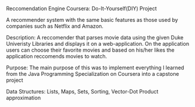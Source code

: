

Reccomendation Engine
Coursera: Do-It-Yourself(DIY) Project

A recommender system with the same basic features as those used by companies such as Netflix and Amazon.

Description: A reccomender that parses movie data using the given Duke Univeristy Libraries and displays it on a web-application. 
              On the application users can choose their favorite movies and based on his/her likes the application reccomends movies to watch.
 
Purpose: The main purpose of this was to implement everything I learned from the Java Programming Specialization on Coursera into a capstone project

Data Structures: Lists, Maps, Sets, Sorting, Vector-Dot Product approximation

